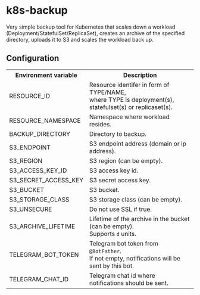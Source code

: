 # k8s-backup

Very simple backup tool for Kubernetes that scales down a workload (Deployment/StatefulSet/ReplicaSet),
creates an archive of the specified directory, uploads it to S3 and scales the workload back up.

## Configuration

<table>
  <tr>
    <th>Environment variable</th>
    <th>Description</th>
  </tr>
  <tr>
    <td>RESOURCE_ID</td>
    <td>Resource identifer in form of TYPE/NAME,<br>where TYPE is deployment(s), statefulset(s) or replicaset(s).</td>
  </tr>
  <tr>
    <td>RESOURCE_NAMESPACE</td>
    <td>Namespace where workload resides.</td>
  </tr>
  <tr>
    <td>BACKUP_DIRECTORY</td>
    <td>Directory to backup.</td>
  </tr>
  <tr>
    <td>S3_ENDPOINT</td>
    <td>S3 endpoint address (domain or ip address).</td>
  </tr>
  <tr>
    <td>S3_REGION</td>
    <td>S3 region (can be empty).</td>
  </tr>
  <tr>
    <td>S3_ACCESS_KEY_ID</td>
    <td>S3 access key id.</td>
  </tr>
  <tr>
    <td>S3_SECRET_ACCESS_KEY</td>
    <td>S3 secret access key.</td>
  </tr>
  <tr>
    <td>S3_BUCKET</td>
    <td>S3 bucket.</td>
  </tr>
  <tr>
    <td>S3_STORAGE_CLASS</td>
    <td>S3 storage class (can be empty).</td>
  </tr>
  <tr>
    <td>S3_UNSECURE</td>
    <td>Do not use SSL if true.</td>
  </tr>
  <tr>
    <td>S3_ARCHIVE_LIFETIME</td>
    <td>Lifetime of the archive in the bucket (can be empty).<br>Supports <code>d</code> units.</td>
  </tr>
  <tr>
    <td>TELEGRAM_BOT_TOKEN</td>
    <td>Telegram bot token from <code>@BotFather</code>.<br>If not empty, notifications will be sent by this bot.</td>
  </tr>
  <tr>
    <td>TELEGRAM_CHAT_ID</td>
    <td>Telegram chat id where notifications should be sent.</td>
  </tr>
</table>
